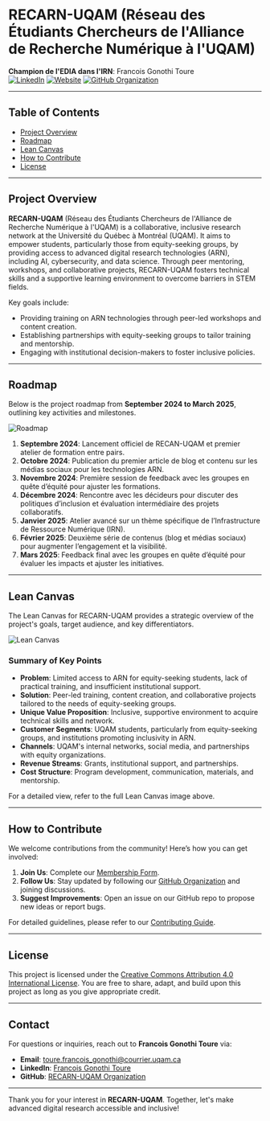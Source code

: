 # RECARN-UQAM (Réseau des Étudiants Chercheurs de l'Alliance de Recherche Numérique à l'UQAM)

**Champion de l'EDIA dans l'IRN**: Francois Gonothi Toure  
[![LinkedIn](https://img.shields.io/badge/LinkedIn-Connect-blue)](https://www.linkedin.com/company/recarn-uqam/)
[![Website](https://img.shields.io/badge/Website-Visit-brightgreen)](https://www.recarn-uqam.org/)
[![GitHub Organization](https://img.shields.io/badge/GitHub-Org-blue)](https://github.com/RECARN-UQAM)

---

## Table of Contents
- [Project Overview](#project-overview)
- [Roadmap](#roadmap)
- [Lean Canvas](#lean-canvas)
- [How to Contribute](#how-to-contribute)
- [License](#license)

---

## Project Overview

**RECARN-UQAM** (Réseau des Étudiants Chercheurs de l'Alliance de Recherche Numérique à l'UQAM) is a collaborative, inclusive research network at the Université du Québec à Montréal (UQAM). It aims to empower students, particularly those from equity-seeking groups, by providing access to advanced digital research technologies (ARN), including AI, cybersecurity, and data science. Through peer mentoring, workshops, and collaborative projects, RECARN-UQAM fosters technical skills and a supportive learning environment to overcome barriers in STEM fields.

Key goals include:
- Providing training on ARN technologies through peer-led workshops and content creation.
- Establishing partnerships with equity-seeking groups to tailor training and mentorship.
- Engaging with institutional decision-makers to foster inclusive policies.

---

## Roadmap

Below is the project roadmap from **September 2024 to March 2025**, outlining key activities and milestones.

![Roadmap](../../RECARN_UQAM_Lean_Canvas.png)

1. **Septembre 2024**: Lancement officiel de RECAN-UQAM et premier atelier de formation entre pairs.
2. **Octobre 2024**: Publication du premier article de blog et contenu sur les médias sociaux pour les technologies ARN.
3. **Novembre 2024**: Première session de feedback avec les groupes en quête d’équité pour ajuster les formations.
4. **Décembre 2024**: Rencontre avec les décideurs pour discuter des politiques d’inclusion et évaluation intermédiaire des projets collaboratifs.
5. **Janvier 2025**: Atelier avancé sur un thème spécifique de l’Infrastructure de Ressource Numérique (IRN).
6. **Février 2025**: Deuxième série de contenus (blog et médias sociaux) pour augmenter l’engagement et la visibilité.
7. **Mars 2025**: Feedback final avec les groupes en quête d’équité pour évaluer les impacts et ajuster les initiatives.

---

## Lean Canvas

The Lean Canvas for RECARN-UQAM provides a strategic overview of the project's goals, target audience, and key differentiators.

![Lean Canvas](../../roadmap_recarn_uqam.jpg)

### Summary of Key Points

- **Problem**: Limited access to ARN for equity-seeking students, lack of practical training, and insufficient institutional support.
- **Solution**: Peer-led training, content creation, and collaborative projects tailored to the needs of equity-seeking groups.
- **Unique Value Proposition**: Inclusive, supportive environment to acquire technical skills and network.
- **Customer Segments**: UQAM students, particularly from equity-seeking groups, and institutions promoting inclusivity in ARN.
- **Channels**: UQAM's internal networks, social media, and partnerships with equity organizations.
- **Revenue Streams**: Grants, institutional support, and partnerships.
- **Cost Structure**: Program development, communication, materials, and mentorship.

For a detailed view, refer to the full Lean Canvas image above.

---

## How to Contribute

We welcome contributions from the community! Here’s how you can get involved:

1. **Join Us**: Complete our [Membership Form](https://forms.office.com/r/BhrEg8yGGq).
2. **Follow Us**: Stay updated by following our [GitHub Organization](https://github.com/RECARN-UQAM) and joining discussions.
3. **Suggest Improvements**: Open an issue on our GitHub repo to propose new ideas or report bugs.

For detailed guidelines, please refer to our [Contributing Guide](./contributing-guide.md).

---

## License

This project is licensed under the [Creative Commons Attribution 4.0 International License](https://creativecommons.org/licenses/by/4.0/). You are free to share, adapt, and build upon this project as long as you give appropriate credit.

---

## Contact

For questions or inquiries, reach out to **Francois Gonothi Toure** via:
- **Email**: [toure.francois_gonothi@courrier.uqam.ca](mailto:toure.francois_gonothi@courrier.uqam.ca)
- **LinkedIn**: [Francois Gonothi Toure](https://linkedin.com/in/gtfrans2re)
- **GitHub**: [RECARN-UQAM Organization](https://github.com/RECARN-UQAM)

---

Thank you for your interest in **RECARN-UQAM**. Together, let's make advanced digital research accessible and inclusive!
